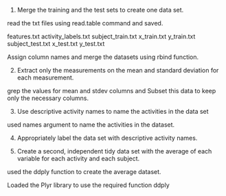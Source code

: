 1. Merge the training and the test sets to create one data set.

read the txt files using read.table command and saved.

features.txt
activity_labels.txt
subject_train.txt
x_train.txt
y_train.txt
subject_test.txt
x_test.txt
y_test.txt

Assign column names and merge the datasets using rbind function.

2. Extract only the measurements on the mean and standard deviation for each measurement.

grep the values for mean and stdev columns and Subset this data to keep only the necessary columns.

3. Use descriptive activity names to name the activities in the data set

used names argument to name the activities in the dataset.

4. Appropriately label the data set with descriptive activity names.

5. Create a second, independent tidy data set with the average of each variable for each activity and each subject.

used the ddply function to create the average dataset.

Loaded the Plyr library to use the required function ddply